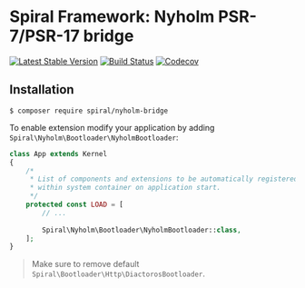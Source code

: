 # Spiral Framework: Nyholm PSR-7/PSR-17 bridge
[![Latest Stable Version](https://poser.pugx.org/spiral/nyholm-bridge/version)](https://packagist.org/packages/spiral/nyholm-bridge)
[![Build Status](https://travis-ci.org/spiral/nyholm-bridge.svg?branch=master)](https://travis-ci.org/spiral/nyholm-bridge)
[![Codecov](https://codecov.io/gh/spiral/nyholm-bridge/branch/master/graph/badge.svg)](https://codecov.io/gh/spiral/nyholm-bridge/)

## Installation
```
$ composer require spiral/nyholm-bridge
```

To enable extension modify your application by adding `Spiral\Nyholm\Bootloader\NyholmBootloader`:

```php
class App extends Kernel
{
    /*
     * List of components and extensions to be automatically registered
     * within system container on application start.
     */
    protected const LOAD = [
        // ...
        
        Spiral\Nyholm\Bootloader\NyholmBootloader::class,
    ];
}
```

> Make sure to remove default `Spiral\Bootloader\Http\DiactorosBootloader`.